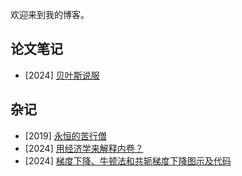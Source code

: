 欢迎来到我的博客。

## 论文笔记

- [2024] [贝叶斯说服](./docs/bayes_persuasion/bayes_persuasion.md)

## 杂记

- [2019] [永恒的苦行僧](./docs/eternal_ascetic/eternal_ascetic.md)
- [2024] [用经济学来解释内卷？](./docs/involution_economics/involution_economics.md)
- [2024] [梯度下降、牛顿法和共轭梯度下降图示及代码](./docs/GD_NT_CD_graphically/GD_NT_CD_graphically.md)